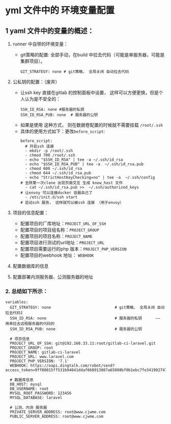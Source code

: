 # yml 文件中的 环境变量配置

## 1 yaml 文件中的变量的概述：
1. runner 中自带的环境变量：
    * git策略的配置: 全部手动，在build 中拉去代码（可能是单服务器，可能是集群项目）。
        ```
        GIT_STRATEGY: none # git策略， 全局关闭 自动拉去代码
        ```
2. 公私钥的配置：（废弃）
    * 让ssh key 直接在gitlab 的控制面板中设置， 这样可以方便更换，但是个人认为是不安全的：
        ```
        SSH_ID_RSA: none #服务器的私钥     
        SSH_ID_RSA_PUB: none  # 服务器的公钥
        ```
    * 如果是使用 这种方式， 则在数据卷配置的时候就不需要挂载 `/root/.ssh`
    * 具体的使用方式如下：更改`before_script`:
        ```
        before_script:
          # 开启ssh 连接
          - mkdir -p /root/.ssh
          - chmod 700 /root/.ssh
          - echo "$SSH_ID_RSA" | tee -a ~/.ssh/id_rsa
          - echo "$SSH_ID_RSA_PUB" | tee -a  ~/.ssh/id_rsa.pub
          - chmod 600 ~/.ssh/id_rsa
          - chmod 644 ~/.ssh/id_rsa.pub
          - echo "StrictHostKeyChecking=no" | tee -a  ~/.ssh/config     # 去除第一次clone 出现页面交互 生成 know_host 文件
          - cat ~/.ssh/id_rsa.pub >>  ~/.ssh/authorized_keys            # 让envoy 可以连接docker 容器自己了
          - /etc/init.d/ssh start                                       # 启动ssh 服务， 这样就可以被ssh 连接 （用于envoy）
        ```
       
3. 项目的信息配置：
    * 配置项目的厂库地址：`PROJECT_URL_OF_SSH`
    * 配置项目的项目组名称：`PROJECT_GROUP`
    * 配置项目的项目名称：`PROJECT_NAME`
    * 配置项目进行测试的url地址：`PROJECT_URL`
    * 配置项目需要运行的php 版本：`PROJECT_PHP_VERSION`
    * 配置项目的webhook 地址： `WEBHOOK`
    
4. 配置数据库的信息
5. 配置部署内测服务器、公测服务器的地址    

### 2. 总结如下所示：
```
variables:
  GIT_STRATEGY: none                            # git策略， 全局关闭 自动拉去代码1
  SSH_ID_RSA: none                              # 服务器的私钥      —— 用来拉去远程服务器的代码的
  SSH_ID_RSA_PUB: none                          # 服务器的公钥

  # 项目信息
  PROJECT_URL_OF_SSH: git@192.168.33.11:root/gitlab-ci-laravel.git
  PROJECT_GROUP: root
  PROJECT_NAME: gitlab-ci-laravel
  PROJECT_URL: www.laravel.com
  PROJECT_PHP_VERSION: '7.1'
  WEBHOOK: https://oapi.dingtalk.com/robot/send?access_token=9ff80015ff531b94041ddaf668913087a65808bf0b1ebc7fe3419027476060e9

  # 数据库信息
  DB_HOST: mysql
  DB_USERNAME: root
  MYSQL_ROOT_PASSWORD: 123456
  MYSQL_DATABASE: laravel

  # 公测、内测 服务器
  PRIVATE_SERVER_ADDRESS: root@www.cjwme.com
  PUBLIC_SERVER_ADDRESS: root@www.cjwme.com
```